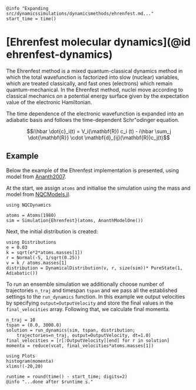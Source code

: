 ```@setup logging
@info "Expanding src/dynamicssimulations/dynamicsmethods/ehrenfest.md..."
start_time = time()
```
# [Ehrenfest molecular dynamics](@id ehrenfest-dynamics)

The Ehrenfest method is a mixed quantum-classical dynamics method in which the total wavefunction is factorized into slow (nuclear) variables, which are treated classically, and fast ones (electrons) which remain quantum-mechanical. In the Ehrenfest method, nuclei move according to classical mechanics on a potential energy surface given by the expectation value of the electronic Hamiltonian. 

The time dependence of the electronic wavefunction is expanded into an adiabatic basis and follows the time-dependent Schr\"odinger equation.
```math
i\hbar \dot{c}_i(t) = V_i(\mathbf{R}) c_i (t)
- i\hbar \sum_j \dot{\mathbf{R}} \cdot \mathbf{d}_{ij}(\mathbf{R})c_j(t)
```

## Example
Below the example of the Ehrenfest implementation is presented, using model from [Ananth2007](@cite).

At the start, we assign `atoms` and initialise the simulation using the mass and model from [NQCModels.jl](@ref).
```@example ehrenfest
using NQCDynamics

atoms = Atoms(1980)
sim = Simulation{Ehrenfest}(atoms, AnanthModelOne())
```

Next, the initial distribution is created:
```@example ehrenfest
using Distributions
e = 0.03
k = sqrt(e*2*atoms.masses[1])
r = Normal(-5, 1/sqrt(0.25))
v = k / atoms.masses[1]
distribution = DynamicalDistribution(v, r, size(sim))* PureState(1, Adiabatic())
```

To run an ensemble simulation we additionally choose number of trajectories `n_traj` and timespan `tspan` and we pass all the established settings to the `run_dynamics` function.
In this example we output velocities by specifying `output=OutputVelocity` and store the final values in the `final_velocities` array. Following that, we calculate final momenta.
```@example ehrenfest
n_traj = 10
tspan = (0.0, 3000.0)
solution = run_dynamics(sim, tspan, distribution; 
    trajectories=n_traj, output=OutputVelocity, dt=1.0)
final_velocities = [r[:OutputVelocity][end] for r in solution]
momenta = reduce(vcat, final_velocities*atoms.masses[1])
```

```@example ehrenfest
using Plots
histogram(momenta)
xlims!(-20,20)
```
```@setup logging
runtime = round(time() - start_time; digits=2)
@info "...done after $runtime s."
```
